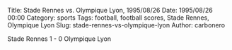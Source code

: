 Title: Stade Rennes vs. Olympique Lyon, 1995/08/26
Date: 1995/08/26 00:00
Category: sports
Tags: football, football scores, Stade Rennes, Olympique Lyon
Slug: stade-rennes-vs-olympique-lyon
Author: carbonero


Stade Rennes 1 - 0 Olympique Lyon
